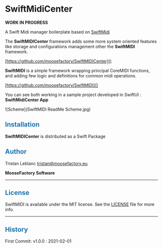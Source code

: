 # SwiftMidiCenter

**WORK IN PROGRESS**

A Swift Midi manager boilerplate based on [SwiftMidi](https://github.com/moosefactory/SwiftMIDI)

The **SwiftMIDICenter** framework adds some more system oriented features like storage and configurations management other the **SwiftMIDI** framework.

[https://github.com/moosefactory/SwiftMIDICenter]()

**SwiftMIDI** is a simple framework wrapping principal CoreMIDI functions, and adding few logic and definitions for common midi operations.

[https://github.com/moosefactory/SwiftMIDI]()


You can see both working in a sample project developed in SwiftUI : **SwiftMidiCenter App**


![Scheme](SwiftMIDI ReadMe Scheme.jpg)

## <font color='#1E72AD'>Installation</font>

**SwiftMIDICenter** is distributed as a Swift Package

## <font color='#1E72AD'>Author</font>

Tristan Leblanc <tristan@moosefactory.eu>

**MooseFactory Software**

***

## <font color='#1E72AD'>License</font>

SwiftMIDI is available under the MIT license. See the [LICENSE](LICENSE) file for more info.

***


## <font color='#1E72AD'>History</font>

First Commit:
v1.0.0 : 2021-02-01

